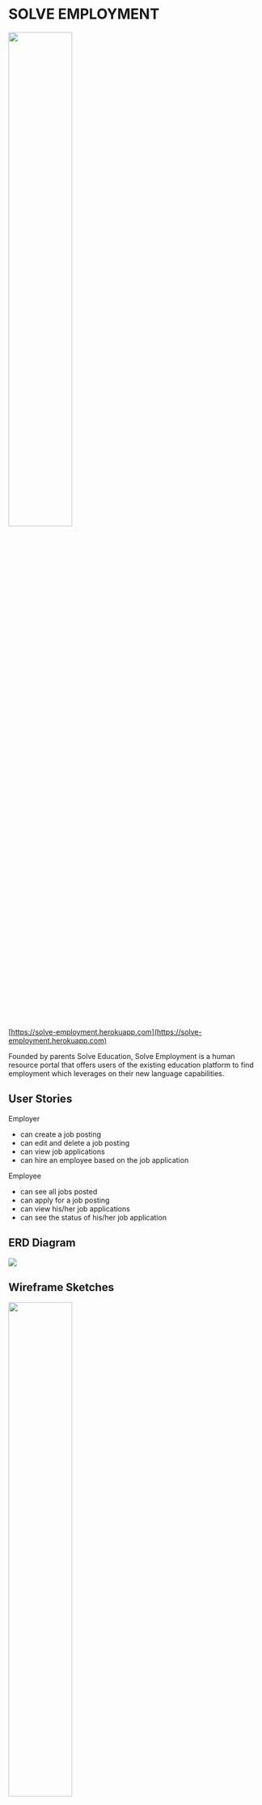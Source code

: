 # SOLVE EMPLOYMENT

<img src="http://i.imgur.com/R8Fz2Tt.png" width="50%">

[https://solve-employment.herokuapp.com](https://solve-employment.herokuapp.com)

Founded by parents Solve Education, Solve Employment is a human resource portal that offers users of the existing education platform to find employment which leverages on their new language capabilities.  

## User Stories

Employer
- can create a job posting
- can edit and delete a job posting
- can view job applications
- can hire an employee based on the job application

Employee
- can see all jobs posted
- can apply for a job posting
- can view his/her job applications
- can see the status of his/her job application

## ERD Diagram

<img src="http://i.imgur.com/YxFvMbT.png">

## Wireframe Sketches

<img src="http://i.imgur.com/EPeDD3R.png" width="50%">
<img src="http://i.imgur.com/Grm5e12.png" width="50%">

## Development
* [Ruby 5.0.2](https://www.ruby-lang.org/en/)
* [Ruby on Rails](https://rubyonrails.org/), [PostgreSQL](https://www.postgresql.org/)
* User Authentication: [Devise](https://github.com/plataformatec/devise)
* [Bootstrap](http://getbootstrap.com)

## Authors
* [Tan Gek Teng](www.github.com/tgt87)
* [Sruti Keerti](www.github.com/skeerti2)
* [Wong Shimei](www.github.com/wshimei)
* [Elaine Lim](www.github.com/lainelim)
